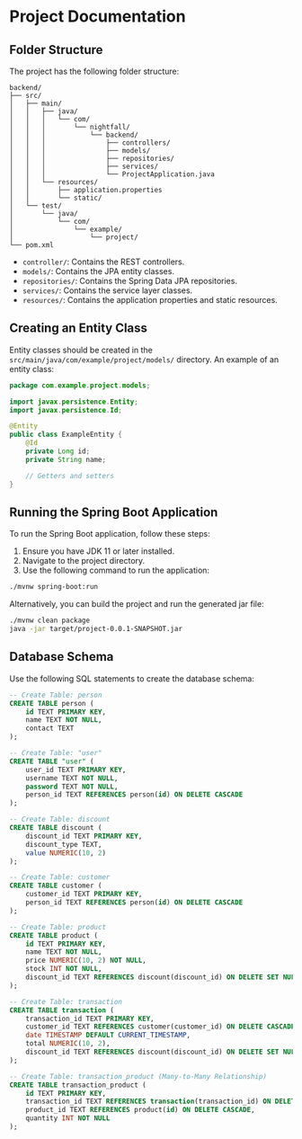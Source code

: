 # Project Documentation

## Folder Structure

The project has the following folder structure:

```
backend/
├── src/
│   ├── main/
│   │   ├── java/
│   │   │   └── com/
│   │   │       └── nightfall/
│   │   │           └── backend/
│   │   │               ├── controllers/
│   │   │               ├── models/
│   │   │               ├── repositories/
│   │   │               ├── services/
│   │   │               └── ProjectApplication.java
│   │   └── resources/
│   │       ├── application.properties
│   │       └── static/
│   └── test/
│       └── java/
│           └── com/
│               └── example/
│                   └── project/
└── pom.xml
```

- `controller/`: Contains the REST controllers.
- `models/`: Contains the JPA entity classes.
- `repositories/`: Contains the Spring Data JPA repositories.
- `services/`: Contains the service layer classes.
- `resources/`: Contains the application properties and static resources.

## Creating an Entity Class

Entity classes should be created in the `src/main/java/com/example/project/models/` directory. An example of an entity class:

```java
package com.example.project.models;

import javax.persistence.Entity;
import javax.persistence.Id;

@Entity
public class ExampleEntity {
    @Id
    private Long id;
    private String name;

    // Getters and setters
}
```

## Running the Spring Boot Application

To run the Spring Boot application, follow these steps:

1. Ensure you have JDK 11 or later installed.
2. Navigate to the project directory.
3. Use the following command to run the application:

```sh
./mvnw spring-boot:run
```

Alternatively, you can build the project and run the generated jar file:

```sh
./mvnw clean package
java -jar target/project-0.0.1-SNAPSHOT.jar
```

## Database Schema

Use the following SQL statements to create the database schema:

```sql
-- Create Table: person
CREATE TABLE person (
    id TEXT PRIMARY KEY,
    name TEXT NOT NULL,
    contact TEXT
);

-- Create Table: "user"
CREATE TABLE "user" (
    user_id TEXT PRIMARY KEY,
    username TEXT NOT NULL,
    password TEXT NOT NULL,
    person_id TEXT REFERENCES person(id) ON DELETE CASCADE
);

-- Create Table: discount
CREATE TABLE discount (
    discount_id TEXT PRIMARY KEY,
    discount_type TEXT,
    value NUMERIC(10, 2)
);

-- Create Table: customer
CREATE TABLE customer (
    customer_id TEXT PRIMARY KEY,
    person_id TEXT REFERENCES person(id) ON DELETE CASCADE
);

-- Create Table: product
CREATE TABLE product (
    id TEXT PRIMARY KEY,
    name TEXT NOT NULL,
    price NUMERIC(10, 2) NOT NULL,
    stock INT NOT NULL,
    discount_id TEXT REFERENCES discount(discount_id) ON DELETE SET NULL
);

-- Create Table: transaction
CREATE TABLE transaction (
    transaction_id TEXT PRIMARY KEY,
    customer_id TEXT REFERENCES customer(customer_id) ON DELETE CASCADE,
    date TIMESTAMP DEFAULT CURRENT_TIMESTAMP,
    total NUMERIC(10, 2),
    discount_id TEXT REFERENCES discount(discount_id) ON DELETE SET NULL
);

-- Create Table: transaction_product (Many-to-Many Relationship)
CREATE TABLE transaction_product (
    id TEXT PRIMARY KEY,
    transaction_id TEXT REFERENCES transaction(transaction_id) ON DELETE CASCADE,
    product_id TEXT REFERENCES product(id) ON DELETE CASCADE,
    quantity INT NOT NULL
);
```
